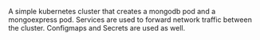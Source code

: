 A simple kubernetes cluster that creates a mongodb pod and a mongoexpress pod. Services are used to forward network traffic between the cluster. Configmaps and Secrets are used as well.